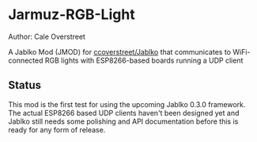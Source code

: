 # Jarmuz-RGB-Light
Author: Cale Overstreet

A Jablko Mod (JMOD) for [ccoverstreet/Jablko](https://github.com/ccoverstreet/Jablko) that communicates to WiFi-connected RGB lights with ESP8266-based boards running a UDP client

## Status

This mod is the first test for using the upcoming Jablko 0.3.0 framework. The actual ESP8266 based UDP clients haven't been designed yet and Jablko still needs some polishing and API documentation before this is ready for any form of release.
